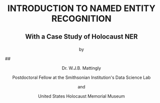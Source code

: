 # <p align="center">INTRODUCTION TO NAMED ENTITY RECOGNITION</p>
## <p align="center">With a Case Study of Holocaust NER</p>
<p align="center">by</p> 
## <p align="center">Dr. W.J.B. Mattingly</p>
<p align="center">Postdoctoral Fellow at the Smithsonian Institution's Data Science Lab</p>
<p align="center">and</p>
<p align="center">United States Holocaust Memorial Museum</p>
